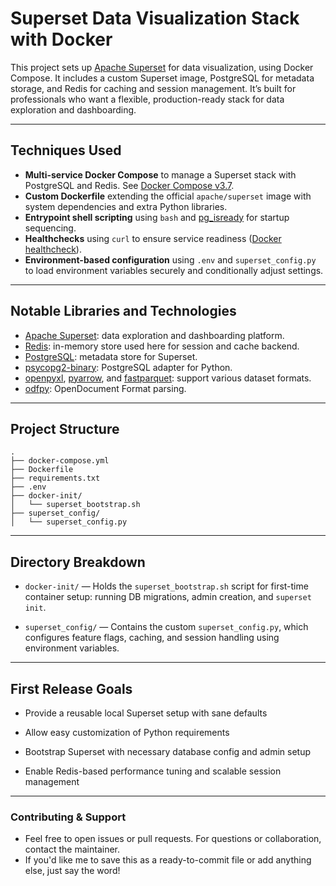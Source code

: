 # Superset Data Visualization Stack with Docker

This project sets up [Apache Superset](https://superset.apache.org/) for data visualization, using Docker Compose. It includes a custom Superset image, PostgreSQL for metadata storage, and Redis for caching and session management. It’s built for professionals who want a flexible, production-ready stack for data exploration and dashboarding.

---

## Techniques Used

- **Multi-service Docker Compose** to manage a Superset stack with PostgreSQL and Redis. See [Docker Compose v3.7](https://docs.docker.com/compose/compose-file/compose-versioning/#version-37).
- **Custom Dockerfile** extending the official `apache/superset` image with system dependencies and extra Python libraries.
- **Entrypoint shell scripting** using `bash` and [pg_isready](https://www.postgresql.org/docs/current/app-pg-isready.html) for startup sequencing.
- **Healthchecks** using `curl` to ensure service readiness ([Docker healthcheck](https://docs.docker.com/engine/reference/builder/#healthcheck)).
- **Environment-based configuration** using `.env` and `superset_config.py` to load environment variables securely and conditionally adjust settings.

---

## Notable Libraries and Technologies

- [Apache Superset](https://superset.apache.org/): data exploration and dashboarding platform.
- [Redis](https://redis.io/): in-memory store used here for session and cache backend.
- [PostgreSQL](https://www.postgresql.org/): metadata store for Superset.
- [psycopg2-binary](https://pypi.org/project/psycopg2-binary/): PostgreSQL adapter for Python.
- [openpyxl](https://openpyxl.readthedocs.io/en/stable/), [pyarrow](https://arrow.apache.org/docs/python/), and [fastparquet](https://fastparquet.readthedocs.io/en/latest/): support various dataset formats.
- [odfpy](https://pypi.org/project/odfpy/): OpenDocument Format parsing.

---

## Project Structure

```text
.
├── docker-compose.yml
├── Dockerfile
├── requirements.txt
├── .env
├── docker-init/
│   └── superset_bootstrap.sh
├── superset_config/
│   └── superset_config.py

```
---

## Directory Breakdown

- `docker-init/` — Holds the `superset_bootstrap.sh` script for first-time container setup: running DB migrations, admin creation, and `superset init`.

- `superset_config/` — Contains the custom `superset_config.py`, which configures feature flags, caching, and session handling using environment variables.

---

## First Release Goals

- Provide a reusable local Superset setup with sane defaults

- Allow easy customization of Python requirements

- Bootstrap Superset with necessary database config and admin setup

- Enable Redis-based performance tuning and scalable session management

---
### Contributing & Support

- Feel free to open issues or pull requests. For questions or collaboration, contact the maintainer.
- If you'd like me to save this as a ready-to-commit file or add anything else, just say the word!

